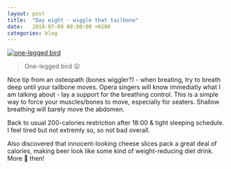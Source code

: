 ```yaml
---
layout: post
title:  "Day eight - wiggle that tailbone"
date:   2018-07-09 08:00:00 +0200
categories: blog
---
```


<a data-flickr-embed="true"  href="https://www.flickr.com/photos/137491954@N07/42541697394/in/album-72157698793520715/" title="one-legged bird"><img src="https://farm1.staticflickr.com/844/42541697394_aa05ea48f2_o.jpg" alt="one-legged bird"></a><script async src="//embedr.flickr.com/assets/client-code.js" charset="utf-8"></script>
<blockquote>
One-legged bird 😮
</blockquote>

Nice tip from an osteopath (bones wiggler?) - when breating, try to breath deep until your tailbone moves. Opera singers will know immediatly what I am talking about - lay a support for the breathing control. This is a simple way to force your muscles/bones to move, especially for seaters. Shallow breathing will barely move the abdomen.

Back to usual 200-calories restriction after 18:00 & tight sleeping schedule. I feel tired but not extremly so, so not bad overall.

Also discovered that innocent-looking cheese slices pack a great deal of calories, making beer look like some kind of weight-reducing diet drink. More 🍺 then!
